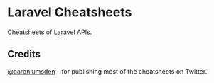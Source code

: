 # Laravel Cheatsheets

Cheatsheets of Laravel APIs.

## Credits

[@aaronlumsden](https://twitter.com/aaronlumsden) - for publishing most of the cheatsheets on Twitter.

